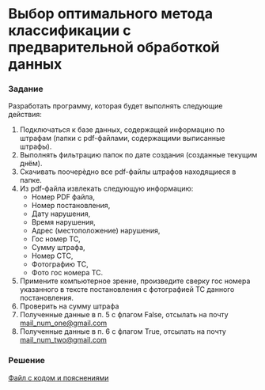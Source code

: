 # Выбор оптимального метода классификации с предварительной обработкой данных

### Задание
Разработать программу, которая будет выполнять следующие действия:
1. Подключаться к базе данных, содержащей информацию по штрафам (папки с pdf-файлами, содержащими выписанные штрафы).
2. Выполнять фильтрацию папок по дате создания (созданные текущим днём).
3. Скачивать поочерѐдно все pdf-файлы штрафов находящиеся в папке.
4. Из pdf-файла извлекать следующую информацию:
   - Номер PDF файла,
   - Номер постановления,
   - Дату нарушения,
   - Время нарушения,
   - Адрес (местоположение) нарушения,
   - Гос номер ТС,
   - Сумму штрафа,
   - Номер СТС,
   - Фотографию ТС,
   - Фото гос номера ТС.
5. Примените компьютерное зрение, произведите сверку гос номера указанного в тексте постановления с фотографией ТС данного постановления.
6. Проверить на сумму штрафа
7. Полученные данные в п. 5 с флагом False, отсылать на почту mail_num_one@gmail.com
8. Полученные данные в п. 6 с флагом True, отсылать на почту mail_num_two@gmail.com

### Решение
[Файл с кодом и пояснениями](/Projects/10_Test_tasks/Task_4/Solution.ipynb)
